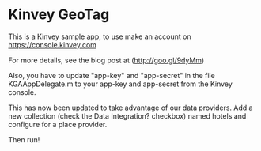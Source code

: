 # Kinvey GeoTag

This is a Kinvey sample app, to use make an account on
https://console.kinvey.com

For more details, see the blog post at (http://goo.gl/9dyMm)


Also, you have to update "app-key" and "app-secret" in the file KGAAppDelegate.m
to your app-key and app-secret from the Kinvey console.


This has now been updated to take advantage of our data providers.
Add a new collection (check the Data Integration? checkbox) named
hotels and configure for a place provider.

Then run!


